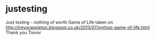 justesting
==========

Just testing - nothing of worth
Game of Life taken on http://trevorappleton.blogspot.co.uk/2013/07/python-game-of-life.html
Thank you Trevor
